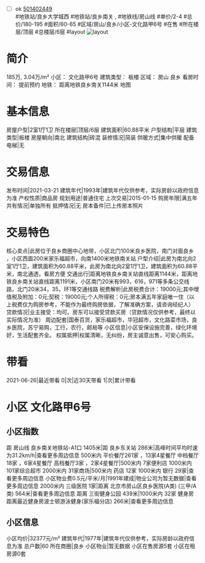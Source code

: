 - [ ] ok [501402449](https://bj.5i5j.com/ershoufang/501402449.html)  
 #地铁站/良乡大学城西 #地铁站/良乡南关 ,  #地铁线/房山线
#单价/2-4 #总价/180-195 #面积/60-65   #区域/房山/良乡/小区-文化路甲6号 #在售 #所在楼层/顶层 #总楼层/6层 #layout 
![layout](http://image2a.5i5j.com/scm/HOUSE_CUSTOMER/54bb781a044b4047931a49d0715e71b3.jpg_P5.jpg) 
# 简介 
 185万,  3.04万/m² 
小区： 文化路甲6号
建筑类型： 板楼
区域： 房山 良乡
看房时间： 提前预约
地铁： 距离地铁良乡南关1144米 地图
# 基本信息 
 房屋户型|2室1厅1卫
所在楼层|顶层/6层
建筑面积|60.88平米
户型结构|平层
建筑类型|板楼
房屋朝向|南北
建筑结构|砖混
装修情况|简装
供暖方式|集中供暖
配备电梯|无
# 交易信息 
 发布时间|2021-03-21
建筑年代|1993年|建筑年代仅供参考，实际房龄以政府信息为准
产权性质|商品房
规划用途|普通住宅
上次交易|2015-01-15
购房年限|满五年
共有情况|单独所有
抵押情况|无
房本备件|已上传房本照片
# 交易特色 
 核心卖点|此房位于良乡商圈中心地带，小区北门100米良乡医院，南门对面良乡  ，小区西面200米家乐福超市，向南1400米地铁南关站
户型介绍|此房为南北向2室1厅1卫，建筑面积为60.88平米，此房为南北向2室1厅1卫，建筑面积为60.88平米，南北通透，看房方便
交通出行|距离地铁良乡南关站直线距离1144米，距离地铁良乡南关站直线距离1191米，小区南门20米有993，616，971等多条公交线路，北门20米34，35，环1等交通线路
税费解析|此房税费合计：19000元;其中增值税及附加：0元;契税：19000元;个人所得税：0元;房本满五年家庭唯一住（以上税费仅为购房参考，不能作为最终购房依据，了解准确方案，请咨询经纪人）
贷款情况|业主接受：均可。房东可以接受贷款买房（贷款情况仅供参考，最终以实际情况为准）
周边配套|国泰百货，家乐福超市，华冠超市，文化路菜市场，良乡医院，苏宁易购，工行，农行，邮局等
小区信息|小区安保设施完善，绿化环境好，生活配套齐全。
权属抵押|权属清晰，无纠纷，房主诚意出售，可安心购买。
# 带看 
 2021-06-26|最近带看	 0|次|近30天带看	 1|次|累计带看
# 小区 文化路甲6号
## 小区指数 
 距 房山线 良乡南关地铁站-A1口 1405米|距 良乡东关站 286米|高峰时间平均时速为31.2km/h|查看更多周边信息
500米内 平价餐厅261家 ，13家4星餐厅
中档餐厅18家 ，6家4星餐厅
高档餐厅3家 ，2家4星餐厅|500米内 7家便利店
1000米内 101家综合超市
2000米内 31家商场|500米内 药店 12家
1000米内 银行 29家|查看更多周边信息
小区物业费0.5元/平米/月|1991年建成|物业公司为暂无数据|查看更多周边信息
2000米内 三级医院 1家|距离 北京市房山区良乡医院(A类) (三甲/A类) 564米|查看更多周边信息
距离 三街健身公园 439米|1000米内 32家 健身房
距离最近健身房波士顿游泳健身(家乐福分店) 266米|查看更多周边信息
## 小区信息 
 小区均价|32377元/m²
建筑年代|1977年|建筑年代仅供参考，实际房龄以政府信息为准
总户数|60
所在商圈|良乡
小区物业|暂无数据
小区在售房源5套
小区在租房源0套
